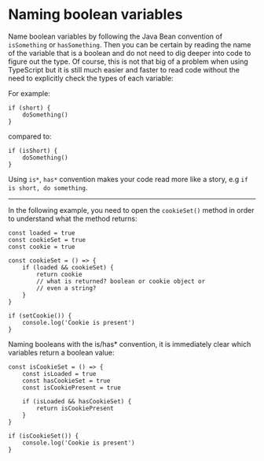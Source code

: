 # Naming boolean variables

Name boolean variables by following the Java Bean convention of `isSomething` or `hasSomething`. Then you can be certain by reading the name of the variable that is a boolean and do not need to dig deeper into code to figure out the type. Of course, this is not that big of a problem when using TypeScript but it is still much easier and faster to read code without the need to explicitly check the types of each variable:


For example:

	if (short) {
		doSomething()
	}

compared to:
	
	if (isShort) {
		doSomething()
	}

Using `is*`, `has*` convention makes your code read more like a story, e.g `if is short, do something`.

---

In the following example, you need to open the `cookieSet()` method in order to understand what the method returns:

	const loaded = true
	const cookieSet = true
	const cookie = true
	    
	const cookieSet = () => {
	    if (loaded && cookieSet) {
	        return cookie
	        // what is returned? boolean or cookie object or
	        // even a string?
    	}
	}
	
	if (setCookie()) { 
	    console.log('Cookie is present')
	}
	
Naming booleans with the is/has* convention, it is immediately clear which variables return a boolean value:
	
	const isCookieSet = () => {
	    const isLoaded = true
	    const hasCookieSet = true
	    const isCookiePresent = true
	
	    if (isLoaded && hasCookieSet) {
	        return isCookiePresent
	    }
	}
	
	if (isCookieSet()) {
	    console.log('Cookie is present')
	}